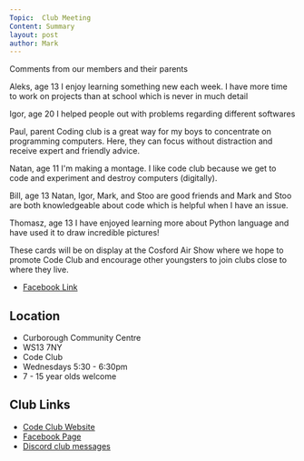 ```yaml
---
Topic:  Club Meeting
Content: Summary
layout: post
author: Mark
---
```

Comments from our members and their parents

Aleks, age 13
I enjoy learning something new each week. I have more time to work on projects than at school which is never in much detail

Igor, age 20
I helped people out with problems regarding different softwares

Paul, parent
Coding club is a great way for my boys to concentrate on programming computers. Here, they can focus without distraction and receive expert and friendly advice.

Natan, age 11
I'm making a montage. I like code club because we get to code and experiment and destroy computers (digitally).

Bill, age 13
Natan, Igor, Mark, and Stoo are good friends and Mark and Stoo are both knowledgeable about code which is helpful when I have an issue.

Thomasz, age 13
I have enjoyed learning more about Python language and have used it to draw incredible pictures!

These cards will be on display at the Cosford Air Show where we hope to promote Code Club and encourage other youngsters to join clubs close to where they live.



* [Facebook Link](https://www.facebook.com/1481985248595237/posts/4904761136317614/)

## Location

* Curborough Community Centre
* WS13 7NY
* Code Club
* Wednesdays 5:30 - 6:30pm
* 7 - 15 year olds welcome

## Club Links

* [Code Club Website](https://lichfield-code-club.github.io/)
* [Facebook Page](https://www.facebook.com/LichfieldCoders)
* [Discord club messages](https://discord.gg/szz6xGK)

